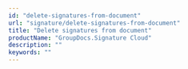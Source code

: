 ```yaml
---
id: "delete-signatures-from-document"
url: "signature/delete-signatures-from-document"
title: "Delete signatures from document"
productName: "GroupDocs.Signature Cloud"
description: ""
keywords: ""
---
```



